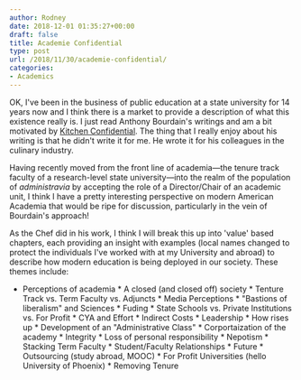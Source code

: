 ```yaml
---
author: Rodney
date: 2018-12-01 01:35:27+00:00
draft: false
title: Academie Confidential
type: post
url: /2018/11/30/academie-confidential/
categories:
- Academics
---
```

OK, I've been in the business of public education at a state university for 14 years now and I think there is a market to provide a description of what this existence really is.  I just read Anthony Bourdain's writings and am a bit motivated by [Kitchen Confidential](https://www.amazon.com/Kitchen-Confidential-Updated-Adventures-Underbelly/dp/0060899220/ref=sr_1_3?ie=UTF8&qid=1543627152&sr=8-3&keywords=kitchen+confidential). The thing that I really enjoy about his writing is that he didn't write it for me.  He wrote it for his colleagues in the culinary industry. 

Having recently moved from the front line of academia—the tenure track faculty of a  research-level state university—into the realm of the population of _administravia_ by accepting the role of a Director/Chair of an academic unit, I think I have a pretty interesting perspective on modern American Academia that would be ripe for discussion, particularly in the vein of Bourdain's approach! 

As the Chef did in his work, I think I will break this up into 'value' based chapters, each providing an insight with examples (local names changed to protect the individuals I've worked with at my University and abroad) to describe how modern education is being deployed in our society.  These themes include:

  * Perceptions of academia    * A closed (and closed off) society    * Tenture Track vs. Term Faculty vs. Adjuncts    * Media Perceptions    * "Bastions of liberalism" and Sciences  * Fuding    * State Schools vs. Private Institutions vs. For Profit     * CYA and Effort    * Indirect Costs  * Leadership    * How rises up    * Development of an "Administrative Class"    * Corportaization of the academy  * Integrity    * Loss of personal responsibility  * Nepotism    * Stacking Term Faculty    * Student/Faculty Relationships  * Future    * Outsourcing (study abroad, MOOC)    * For Profit Universities (hello University of Phoenix)    * Removing Tenure

